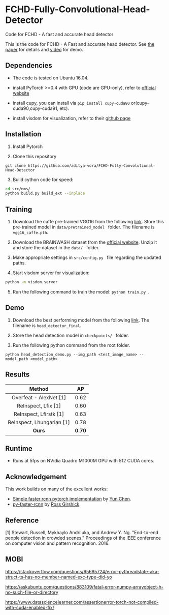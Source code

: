# FCHD-Fully-Convolutional-Head-Detector
Code for FCHD - A fast and accurate head detector

This is the code for FCHD - A Fast and accurate head detector. See [the paper](https://arxiv.org/abs/1809.08766) for details and [video](https://youtu.be/gRPA7Hqk3VQ) for demo.

## Dependencies
- The code is tested on Ubuntu 16.04. 

- install PyTorch >=0.4 with GPU (code are GPU-only), refer to [official website](http://pytorch.org)

- install cupy, you can install via `pip install cupy-cuda80` or(cupy-cuda90,cupy-cuda91, etc).

- install visdom for visualization, refer to their [github page](https://github.com/facebookresearch/visdom)

## Installation
1) Install Pytorch

2) Clone this repository
  ```Shell
  git clone https://github.com/aditya-vora/FCHD-Fully-Convolutional-Head-Detector
  ```
3) Build cython code for speed:
  ```Bash
  cd src/nms/
  python build.py build_ext --inplace
  ```

## Training
1) Download the caffe pre-trained VGG16 from the following [link](https://drive.google.com/drive/folders/1WBk62oGcRiGHd07hEon1NFlyV4Rrdvnu?usp=sharing). Store this pre-trained model in `data/pretrained_model ` folder. The filename is `vgg16_caffe.pth`.
 
2) Download the BRAINWASH dataset from the [official website](https://www.mpi-inf.mpg.de/departments/computer-vision-and-multimodal-computing/software-and-datasets/). Unzip it and store the dataset in the `data/ ` folder. 

3) Make appropriate settings in `src/config.py ` file regarding the updated paths.

4) Start visdom server for visualization:
```Bash
python -m visdom.server
```
5) Run the following command to train the model: `python train.py `.

## Demo
1) Download the best performing model from the following [link](https://drive.google.com/drive/folders/1WBk62oGcRiGHd07hEon1NFlyV4Rrdvnu?usp=sharing). The filename is `head_detector_final`.

2) Store the head detection model in `checkpoints/ ` folder. 

3) Run the following python command from the root folder. 
```Shell
python head_detection_demo.py --img_path <test_image_name> --model_path <model_path>
```
## Results
|              Method              |     AP     |
| :--------------------------------------: | :---------: |
| Overfeat - AlexNet [1] |    0.62    |
|   ReInspect, Lfix [1]    | 0.60 |
| ReInspect, Lfirstk [1]  | 0.63 |
| ReInspect, Lhungarian [1] | 0.78 |
| **Ours** | **0.70** |

## Runtime 
- Runs at 5fps on NVidia Quadro M1000M GPU with 512 CUDA cores. 

## Acknowledgement
This work builds on many of the excellent works:
- [Simple faster rcnn pytorch implementation](https://github.com/chenyuntc/simple-faster-rcnn-pytorch) by [Yun Chen](https://github.com/chenyuntc).
- [py-faster-rcnn](https://github.com/rbgirshick/py-faster-rcnn) by [Ross Girshick](https://github.com/rbgirshick).


## Reference
[1] Stewart, Russell, Mykhaylo Andriluka, and Andrew Y. Ng. "End-to-end people detection in crowded scenes." Proceedings of the IEEE conference on computer vision and pattern recognition. 2016.

## MOBI

https://stackoverflow.com/questions/65695724/error-pythreadstate-aka-struct-ts-has-no-member-named-exc-type-did-yo

https://askubuntu.com/questions/883109/fatal-error-numpy-arrayobject-h-no-such-file-or-directory

https://www.datasciencelearner.com/assertionerror-torch-not-compiled-with-cuda-enabled-fix/